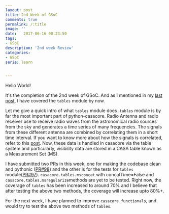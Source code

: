 ```yaml
---
layout: post
title: 2nd Week of GSoC
comments: true
permalink: /:title
image: ''
date:   2017-06-16 00:23:50
tags:
- GSoC
description: '2nd week Review'
categories:
- GSoC
serie: learn


---
```

Hello World!

It's the completion of the 2nd week of GSoC. And as I mentioned in my [last post](/1st-week-of-GSoC), I have covered the `tables` module by now.

Let me give a quick intro of what `tables` module does .`tables` module is by far the most important part of python-casacore. Radio Antenna and radio receiver use to receive radio waves from the astronomical radio sources from the sky and generates a time series of many frequencies. The signals from these different antenna are combined by correlating them in a short time interval. If you want to know more about how the signals is correlated, refer to this [post](/Interferometry). Now, these data is handled in casacore via the table system and particularly, visibility data are stored in a CASA table known as a Measurement Set (MS).

I have submitted two PRs in this week, one for making the codebase clean and pythonic ([PR#98](https://github.com/casacore/python-casacore/pull/98)) and the other is for the tests for `tables` module([PR#97](https://github.com/casacore/python-casacore/pull/97)). `casacore.tables.msconcat` with concatTime=False and `casacore.tables.msregularize`methods are yet to be tested. Right now, the coverage of `tables` has been increased to around 70% and I believe that after testing the above two methods, the coverage will increase upto 80%+.

For the next week, I have planned to improve `casacore.functionals`, and would try to test the above two methods of `tables`.

